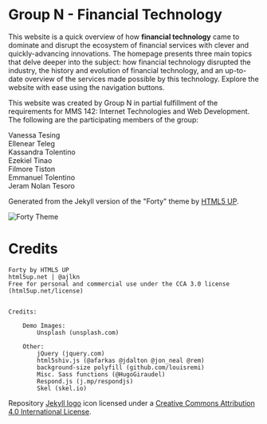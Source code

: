 # Group N - Financial Technology

This website is a quick overview of how **financial technology** came to dominate and disrupt the ecosystem of financial services with clever and quickly-advancing innovations. The homepage presents three main topics that delve deeper into the subject: how financial technology disrupted the industry, the history and evolution of financial technology, and an up-to-date overview of the services made possible by this technology. Explore the website with ease using the navigation buttons.

This website was created by Group N in partial fulfillment of the requirements for MMS 142: Internet Technologies and Web Development. The following are the participating members of the group:

Vanessa Tesing <br />
Ellenear Teleg <br />
Kassandra Tolentino <br />
Ezekiel Tinao <br />
Filmore Tiston <br />
Emmanuel Tolentino <br />
Jeram Nolan Tesoro 

Generated from the Jekyll version of the "Forty" theme by [HTML5 UP](https://html5up.net/).  

![Forty Theme](assets/images/forty.jpg "Forty Theme")

# Credits
```
Forty by HTML5 UP
html5up.net | @ajlkn
Free for personal and commercial use under the CCA 3.0 license (html5up.net/license)


Credits:

	Demo Images:
		Unsplash (unsplash.com)

	Other:
		jQuery (jquery.com)
		html5shiv.js (@afarkas @jdalton @jon_neal @rem)
		background-size polyfill (github.com/louisremi)
		Misc. Sass functions (@HugoGiraudel)
		Respond.js (j.mp/respondjs)
		Skel (skel.io)
```

Repository [Jekyll logo](https://github.com/jekyll/brand) icon licensed under a [Creative Commons Attribution 4.0 International License](http://choosealicense.com/licenses/cc-by-4.0/).
